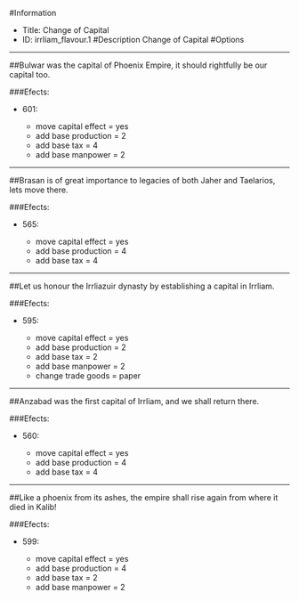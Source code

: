 #Information
 - Title: Change of Capital
 - ID: irrliam_flavour.1
#Description
Change of Capital
#Options

___
##Bulwar was the capital of Phoenix Empire, it should rightfully be our capital too.

###Efects:<ul><li>601:</li><ul><li>move capital effect = yes</li><li>add base production = 2</li><li>add base tax = 4</li><li>add base manpower = 2</li></ul></ul>

___
##Brasan is of great importance to legacies of both Jaher and Taelarios, lets move there.

###Efects:<ul><li>565:</li><ul><li>move capital effect = yes</li><li>add base production = 4</li><li>add base tax = 4</li></ul></ul>

___
##Let us honour the Irrliazuir dynasty by establishing a capital in Irrliam.

###Efects:<ul><li>595:</li><ul><li>move capital effect = yes</li><li>add base production = 2</li><li>add base tax = 2</li><li>add base manpower = 2</li><li>change trade goods = paper</li></ul></ul>

___
##Anzabad was the first capital of Irrliam, and we shall return there.

###Efects:<ul><li>560:</li><ul><li>move capital effect = yes</li><li>add base production = 4</li><li>add base tax = 4</li></ul></ul>

___
##Like a phoenix from its ashes, the empire shall rise again from where it died in Kalib!

###Efects:<ul><li>599:</li><ul><li>move capital effect = yes</li><li>add base production = 4</li><li>add base tax = 2</li><li>add base manpower = 2</li></ul></ul>
